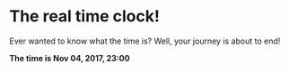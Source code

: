 # The real time clock!

Ever wanted to know what the time is? Well, your journey is about to end!

**The time is Nov 04, 2017, 23:00**
